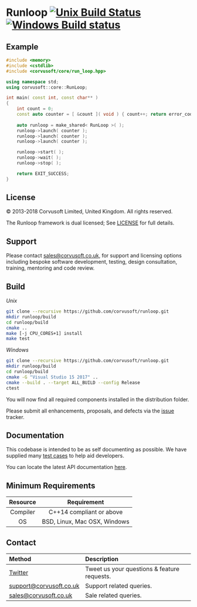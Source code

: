 Runloop [![Unix Build Status](https://travis-ci.org/Corvusoft/runloop.svg?branch=master)](https://travis-ci.org/Corvusoft/runloop)
[![Windows Build status](https://ci.appveyor.com/api/projects/status/qy9fktman5l3btyk?svg=true)](https://ci.appveyor.com/project/Corvusoft/runloop)
=============================================================================================================================

Example
-------

```C++
#include <memory>
#include <cstdlib>
#include <corvusoft/core/run_loop.hpp>

using namespace std;
using corvusoft::core::RunLoop;

int main( const int, const char** )
{
    int count = 0;
    const auto counter = [ &count ]( void ) { count++; return error_code( ); };
            
    auto runloop = make_shared< RunLoop >( );
    runloop->launch( counter );
    runloop->launch( counter );
    runloop->launch( counter );

    runloop->start( );
    runloop->wait( );
    runloop->stop( );

    return EXIT_SUCCESS;
}
```

License
-------

&copy; 2013-2018 Corvusoft Limited, United Kingdom. All rights reserved.

The Runloop framework is dual licensed; See [LICENSE](LICENSE) for full details.

Support
-------

Please contact sales@corvusoft.co.uk, for support and licensing options including bespoke software development, testing, design consultation, training, mentoring and code review.

Build
-----

*Unix*
```bash
git clone --recursive https://github.com/corvusoft/runloop.git
mkdir runloop/build
cd runloop/build
cmake ..
make [-j CPU_CORES+1] install
make test
```

*Windows*
```bash
git clone --recursive https://github.com/corvusoft/runloop.git
mkdir runloop/build
cd runloop/build
cmake -G "Visual Studio 15 2017" ..
cmake --build . --target ALL_BUILD --config Release
ctest
```

You will now find all required components installed in the distribution folder.

Please submit all enhancements, proposals, and defects via the [issue](http://github.com/corvusoft/runloop/issues) tracker.

Documentation
-------------

This codebase is intended to be as self documenting as possible. We have supplied many [test cases](https://github.com/corvusoft/runloop/tree/master/test) to help aid developers.

You can locate the latest API documentation [here](https://github.com/Corvusoft/runloop/tree/master/documentation).

Minimum Requirements
--------------------

| Resource | Requirement                                     |
|:--------:|:-----------------------------------------------:|
| Compiler |            C++14 compliant or above             |
|    OS    |          BSD, Linux, Mac OSX, Windows           |

Contact
-------

| Method                                      | Description                                 |
|:--------------------------------------------|:--------------------------------------------|
| [Twitter](http://www.twitter.com/corvusoft) | Tweet us your questions & feature requests. |
| support@corvusoft.co.uk                     | Support related queries.                    |
| sales@corvusoft.co.uk                       | Sale related queries.                       |
